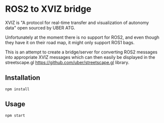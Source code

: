 # ROS2 to XVIZ bridge
XVIZ is "A protocol for real-time transfer and visualization of autonomy data" open sourced by UBER ATG.

Unfortunately at the moment there is no support for ROS2, and even though they have it on their road map, it might only support ROS1 bags. 

This is an attempt to create a bridge/server for converting ROS2 messages into appropriate XVIZ messages which can then easily be displayed in the streetscape.gl https://github.com/uber/streetscape.gl library.


## Installation

`npm install`

## Usage

`npm start`


